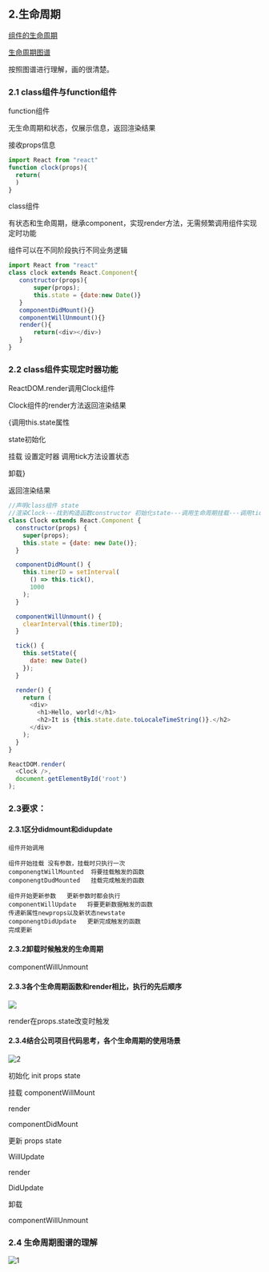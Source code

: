 ## 2.生命周期

[组件的生命周期](https://zh-hans.reactjs.org/docs/react-component.html#the-component-lifecycle)

[生命周期图谱](https://projects.wojtekmaj.pl/react-lifecycle-methods-diagram/)

按照图谱进行理解，画的很清楚。

### 2.1 class组件与function组件

function组件  

无生命周期和状态，仅展示信息，返回渲染结果

接收props信息

```js
import React from "react"
function clock(props){
  return(
  )
}
```

class组件

有状态和生命周期，继承component，实现render方法，无需频繁调用组件实现定时功能

组件可以在不同阶段执行不同业务逻辑

```js
import React from "react"
class clock extends React.Component{
   constructor(props){
       super(props);
       this.state = {date:new Date()}
   }
   componentDidMount(){}
   componentWillUnmount(){}
   render(){
       return(<div></div>)
   }
}
```

### 2.2 class组件实现定时器功能

ReactDOM.render调用Clock组件

Clock组件的render方法返回渲染结果

{调用this.state属性

state初始化

挂载 设置定时器 调用tick方法设置状态

卸载}

返回渲染结果

```js
//声明class组件 state
//渲染Clock---找到构造函数constructor 初始化state---调用生命周期挂载---调用tick---调用生命周期卸载
class Clock extends React.Component {
  constructor(props) {
    super(props);
    this.state = {date: new Date()};
  }

  componentDidMount() {
    this.timerID = setInterval(
      () => this.tick(),
      1000
    );
  }

  componentWillUnmount() {
    clearInterval(this.timerID);
  }

  tick() {
    this.setState({
      date: new Date()
    });
  }

  render() {
    return (
      <div>
        <h1>Hello, world!</h1>
        <h2>It is {this.state.date.toLocaleTimeString()}.</h2>
      </div>
    );
  }
}

ReactDOM.render(
  <Clock />,
  document.getElementById('root')
);
```

### 2.3要求：

#### 2.3.1区分didmount和didupdate

```
组件开始调用

组件开始挂载 没有参数，挂载时只执行一次
componengtWillMounted  将要挂载触发的函数
componengtDudMounted   挂载完成触发的函数

组件开始更新参数   更新参数时都会执行
componentWillUpdate   将要更新数据触发的函数
传递新属性newprops以及新状态newstate  
componengtDidUpdate   更新完成触发的函数
完成更新
```

#### 2.3.2卸载时候触发的生命周期

componentWillUnmount

#### 2.3.3各个生命周期函数和render相比，执行的先后顺序

![](C:\Users\unicom\Desktop\2.生命周期.assets\20210114161233.jpg)

render在props.state改变时触发



#### 2.3.4结合公司项目代码思考，各个生命周期的使用场景

![2](https://gitee.com/chenmo97/react/raw/master/img/20210114165150.png)

初始化  init props state

挂载  componentWillMount

render

componentDidMount

更新 props state

WillUpdate

render

DidUpdate

卸载

componentWillUnmount

### 2.4 生命周期图谱的理解

![1](https://gitee.com/chenmo97/react/raw/master/img/20210114161152.png)

